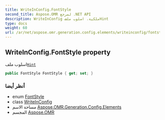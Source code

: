 ```yaml
---
title: WriteInConfig.FontStyle
second_title: Aspose.OMR لمرجع .NET API
description: WriteInConfig ملكية. اسلوب ملفHint
type: docs
weight: 60
url: /ar/net/aspose.omr.generation.config.elements/writeinconfig/fontstyle/
---
```

## WriteInConfig.FontStyle property

اسلوب ملف[`Hint`](../hint/)

```csharp
public FontStyle FontStyle { get; set; }
```

### أنظر أيضا

* enum [FontStyle](../../../aspose.omr.generation/fontstyle/)
* class [WriteInConfig](../)
* مساحة الاسم [Aspose.OMR.Generation.Config.Elements](../../writeinconfig/)
* المجسم [Aspose.OMR](../../../)


